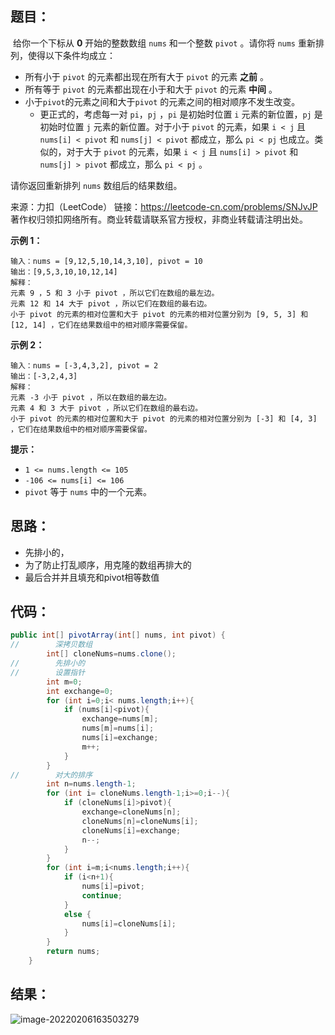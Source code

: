 ## 题目：

​	给你一个下标从 **0** 开始的整数数组 `nums` 和一个整数 `pivot` 。请你将 `nums` 重新排列，使得以下条件均成立：

- 所有小于 `pivot` 的元素都出现在所有大于 `pivot` 的元素 **之前** 。
- 所有等于 `pivot` 的元素都出现在小于和大于 `pivot` 的元素 **中间** 。
- 小于`pivot`的元素之间和大于`pivot` 的元素之间的相对顺序不发生改变。
  - 更正式的，考虑每一对 `pi`，`pj` ，`pi` 是初始时位置 `i` 元素的新位置，`pj` 是初始时位置 `j` 元素的新位置。对于小于 `pivot` 的元素，如果 `i < j` 且 `nums[i] < pivot` 和 `nums[j] < pivot` 都成立，那么 `pi < pj` 也成立。类似的，对于大于 `pivot` 的元素，如果 `i < j` 且 `nums[i] > pivot` 和 `nums[j] > pivot` 都成立，那么 `pi < pj` 。

请你返回重新排列 `nums` 数组后的结果数组。



来源：力扣（LeetCode） 链接：https://leetcode-cn.com/problems/SNJvJP 著作权归领扣网络所有。商业转载请联系官方授权，非商业转载请注明出处。

<!--more-->

**示例 1：**

```
输入：nums = [9,12,5,10,14,3,10], pivot = 10
输出：[9,5,3,10,10,12,14]
解释：
元素 9 ，5 和 3 小于 pivot ，所以它们在数组的最左边。
元素 12 和 14 大于 pivot ，所以它们在数组的最右边。
小于 pivot 的元素的相对位置和大于 pivot 的元素的相对位置分别为 [9, 5, 3] 和 [12, 14] ，它们在结果数组中的相对顺序需要保留。
```

**示例 2：**

```
输入：nums = [-3,4,3,2], pivot = 2
输出：[-3,2,4,3]
解释：
元素 -3 小于 pivot ，所以在数组的最左边。
元素 4 和 3 大于 pivot ，所以它们在数组的最右边。
小于 pivot 的元素的相对位置和大于 pivot 的元素的相对位置分别为 [-3] 和 [4, 3] ，它们在结果数组中的相对顺序需要保留。
```

**提示：**

- `1 <= nums.length <= 105`
- `-106 <= nums[i] <= 106`
- `pivot` 等于 `nums` 中的一个元素。

## 思路：

- 先排小的，
- 为了防止打乱顺序，用克隆的数组再排大的
- 最后合并并且填充和pivot相等数值

## 代码：

```java
public int[] pivotArray(int[] nums, int pivot) {
//        深拷贝数组
        int[] cloneNums=nums.clone();
//        先排小的
//        设置指针
        int m=0;
        int exchange=0;
        for (int i=0;i< nums.length;i++){
            if (nums[i]<pivot){
                exchange=nums[m];
                nums[m]=nums[i];
                nums[i]=exchange;
                m++;
            }
        }
//        对大的排序
        int n=nums.length-1;
        for (int i= cloneNums.length-1;i>=0;i--){
            if (cloneNums[i]>pivot){
                exchange=cloneNums[n];
                cloneNums[n]=cloneNums[i];
                cloneNums[i]=exchange;
                n--;
            }
        }
        for (int i=m;i<nums.length;i++){
            if (i<n+1){
                nums[i]=pivot;
                continue;
            }
            else {
                nums[i]=cloneNums[i];
            }
        }
        return nums;
    }
```

## 结果：

![image-20220206163503279](https://gitee.com/misteryliu/typora/raw/master/image/image-20220206163503279.png)